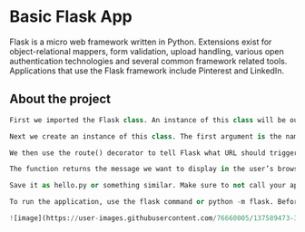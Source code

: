 # Basic Flask App
Flask is a micro web framework written in Python. Extensions exist for object-relational mappers, form validation, upload handling, various open authentication technologies and several common framework related tools.  Applications that use the Flask framework include Pinterest and LinkedIn.

## About the project

```python
First we imported the Flask class. An instance of this class will be our WSGI application.

Next we create an instance of this class. The first argument is the name of the application’s module or package. __name__ is a convenient shortcut for this that is appropriate for most cases. This is needed so that Flask knows where to look for resources such as templates and static files.

We then use the route() decorator to tell Flask what URL should trigger our function.

The function returns the message we want to display in the user’s browser. The default content type is HTML, so HTML in the string will be rendered by the browser.

Save it as hello.py or something similar. Make sure to not call your application flask.py because this would conflict with Flask itself.

To run the application, use the flask command or python -m flask. Before you can do that you need to tell your terminal the application to work with by exporting the FLASK_APP environment variable:

![image](https://user-images.githubusercontent.com/76660005/137589473-3fb392df-243e-43e5-960e-b8003b8b8386.png)
